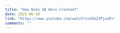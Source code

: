 ```yaml
---
title: "How Nike SB Were Created?"
date: 2025-06-18
link: "https://www.youtube.com/watch?v=HIbZJPjxaPs"
comments: ""
---
```

